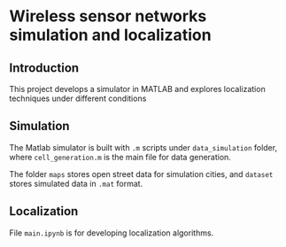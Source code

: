 # Wireless sensor networks simulation and localization

## Introduction

This project develops a simulator in MATLAB and explores localization techniques under different conditions

## Simulation

The Matlab simulator is built with `.m` scripts under `data_simulation` folder, where `cell_generation.m`  is the main file for data generation. 

The folder `maps` stores open street data for simulation cities, and `dataset` stores simulated data in `.mat` format.

## Localization

File `main.ipynb` is for developing localization algorithms. 

